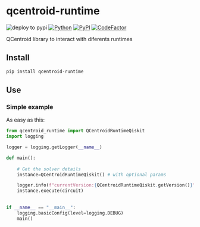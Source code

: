 # qcentroid-runtime

![deploy to pypi](https://github.com/QCentroid/qcentroid-runtime-qiskit/actions/workflows/publish.yml/badge.svg)
[![Python](https://img.shields.io/pypi/pyversions/qcentroid-runtime-qiskit.svg)](https://badge.fury.io/py/qcentroid-runtime-qiskit)
[![PyPI](https://badge.fury.io/py/qcentroid-runtime-qiskit.svg)](https://badge.fury.io/py/qcentroid-runtime-qiskit)
 [![CodeFactor](https://www.codefactor.io/repository/github/qcentroid/qcentroid-runtime-qiskit/badge)](https://www.codefactor.io/repository/github/qcentroid/qcentroid-runtime-qiskit)

 
QCentroid library to interact with diferents runtimes




## Install

```bash
pip install qcentroid-runtime
```


## Use

### Simple example

As easy as this:

```python
from qcentroid_runtime import QCentroidRuntimeQiskit
import logging

logger = logging.getLogger(__name__)

def main():
    
    # Get the solver details
    instance=QCentroidRuntimeQiskit() # with optional params

    logger.info(f"currentVersion:{QCentroidRuntimeQiskit.getVersion()}")
    instance.execute(circuit)
    
    
if __name__ == "__main__":
    logging.basicConfig(level=logging.DEBUG)
    main() 
```

